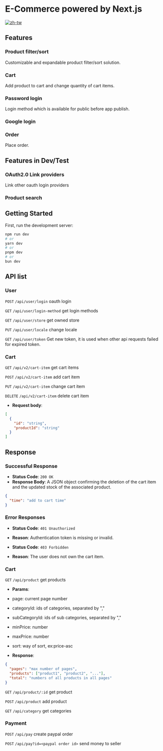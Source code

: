 # E-Commerce powered by Next.js

[![zh-tw](https://img.shields.io/badge/lang-zh--tw-green.svg)](https://github.com/hy-rf/next-gcp-ecommerce/blob/main/README.zh-tw.md)

## Features

### Product filter/sort

Customizable and expandable product filter/sort solution.

### Cart

Add product to cart and change quantity of cart items.

### Password login

Login method which is available for public before app publish.

### Google login

### Order

Place order.

## Features in Dev/Test

### OAuth2.0 Link providers

Link other oauth login providers

### Product search

## Getting Started

First, run the development server:

```bash
npm run dev
# or
yarn dev
# or
pnpm dev
# or
bun dev
```

## API list

### User

`POST` `/api/user/login` oauth login

`GET` `/api/user/login-method` get login methods

`GET` `/api/user/store` get owned store

`PUT` `/api/user/locale` change locale

`GET` `/api/user/token` Get new token, it is used when other api requests failed for expired token.

### Cart

`GET` `/api/v2/cart-item` get cart items

`POST` `/api/v2/cart-item` add cart item

`PUT` `/api/v2/cart-item` change cart item

`DELETE` `/api/v2/cart-item` delete cart item

- **Request body**:

```json
[
  {
    "id": "string",
    "productId": "string"
  }
]
```

## **Response**

### **Successful Response**

- **Status Code**: `200 OK`
- **Response Body**: A JSON object confirming the deletion of the cart item and the updated stock of the associated product.

```json
{
  "time": "add to cart time"
}
```

### **Error Responses**

- **Status Code**: `401 Unauthorized`

- **Reason**: Authentication token is missing or invalid.

- **Status Code**: `403 Forbidden`

- **Reason**: The user does not own the cart item.

### Cart

`GET` `/api/product` get products

- **Params**:

- page: current page number
- categoryId: ids of categories, separated by ","
- subCategoryId: ids of sub categories, separated by ","
- minPrice: number
- maxPrice: number
- sort: way of sort, ex:price-asc

- **Response**:

```json
{
  "pages": "max number of pages",
  "products": ["product1", "product2", "..."],
  "total": "numbers of all products in all pages"
}
```

`GET` `/api/product/:id` get product

`POST` `/api/product` add product

`GET` `/api/category` get categories

### Payment

`POST` `/api/pay` create paypal order

`POST` `/api/pay?id=<paypal order id>` send money to seller

<!-- ## API list

### User

#### User login

- **Endpoint**: `/user/login/api`
- **Description**: User login and get login result.
- **Request Body**:
  ```json
  {
    "id": "user id from oauth provider",
    "oauth_provider": "provider name"
  }
  ```
- **Response**:
  ```json
  {
    "code": "200/300/400",
    "message": "string"
  }
  ```

### Store

#### Get stores owned by certain user

- **Endpoint**: `/user/store/api`
- **Method**: `GET`
- **Description**: Get stores owned by authenticated user.
- **Parameters**: None
- **Response**:
  ```json
  [
    {
      "name": "string",
      "description": "string",
      "createdUserId": "string",
      "ownerUserId": "string"
    }
  ]
  ```

---

#### Get all store submissions

- **Endpoint**: `/store-submission/api`
- **Method**: `GET`
- **Description**: Get stores submissions by all user.
- **Parameters**:
  ```json
  [{}, {}]
  ```

---

#### Get stores by given id

- **Endpoint**: `/store/api`
- **Method**: `GET`
- **Description**: Get stores owned by authenticated user.
- **Parameters**: `id:string`
- **Response**:
  ```json
  {
    "name": "string",
    "description": "string",
    "createdUserId": "string",
    "ownerUserId": "string"
  }
  ```

### Cart

#### Get cart items by cart id

- **Endpoint**: `/cart/cartitem/api`
- **Method**: `GET`
- **Description**: Get cart item in certain cart.
- **Parameters**: `id:string`
- **Response**:
  ```json
  {
    "name": "string",
    "description": "string",
    "createdUserId": "string",
    "ownerUserId": "string"
  }
  ```

--- -->
